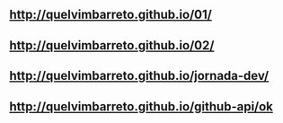 ## <http://quelvimbarreto.github.io/01/>

## <http://quelvimbarreto.github.io/02/>

## <http://quelvimbarreto.github.io/jornada-dev/>

## <http://quelvimbarreto.github.io/github-api/ok>
